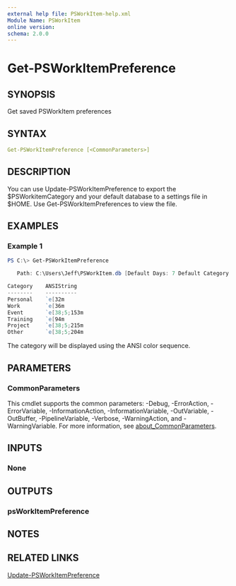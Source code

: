 ```yaml
---
external help file: PSWorkItem-help.xml
Module Name: PSWorkItem
online version:
schema: 2.0.0
---
```


# Get-PSWorkItemPreference

## SYNOPSIS

Get saved PSWorkItem preferences

## SYNTAX

```yaml
Get-PSWorkItemPreference [<CommonParameters>]
```

## DESCRIPTION

You can use Update-PSWorkItemPreference to export the $PSWorkitemCategory and your default database to a settings file in $HOME. Use Get-PSWorkItemPreferences to view the file.

## EXAMPLES

### Example 1

```powershell
PS C:\> Get-PSWorkItemPreference

   Path: C:\Users\Jeff\PSWorkItem.db [Default Days: 7 Default Category: Work]

Category    ANSIString
--------    ----------
Personal    `e[32m
Work        `e[36m
Event       `e[38;5;153m
Training    `e[94m
Project     `e[38;5;215m
Other       `e[38;5;204m
```

The category will be displayed using the ANSI color sequence.

## PARAMETERS

### CommonParameters

This cmdlet supports the common parameters: -Debug, -ErrorAction, -ErrorVariable, -InformationAction, -InformationVariable, -OutVariable, -OutBuffer, -PipelineVariable, -Verbose, -WarningAction, and -WarningVariable. For more information, see [about_CommonParameters](http://go.microsoft.com/fwlink/?LinkID=113216).

## INPUTS

### None

## OUTPUTS

### psWorkItemPreference

## NOTES

## RELATED LINKS

[Update-PSWorkItemPreference](Update-PSWorkItemPreference.md)
